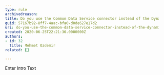 ```yaml
---
type: rule
archivedreason: 
title: Do you use the Common Data Service connector instead of the Dynamics 365 connector when using flows?
guid: 57167b92-8ff7-4aac-bfa0-d0de627e17d2
uri: do-you-use-the-common-data-service-connector-instead-of-the-dynamics-365-connector-when-using-flows
created: 2020-06-25T22:21:36.0000000Z
authors:
- id: 32
  title: Mehmet Ozdemir
related: []

---
```



Enter Intro Text
<br><excerpt class='endintro'></excerpt><br>



